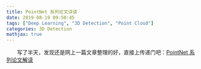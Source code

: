 ```yaml
---
title: PointNet 系列论文详读
date: 2019-08-19 09:50:45
tags: ["Deep Learning", "3D Detection", "Point Cloud"]
categories: 3D Detection
mathjax: true
---
```


　　写了半天，发现还是网上一篇文章整理的好，直接上传递门吧：[PointNet 系列论文解读](https://zhuanlan.zhihu.com/p/44809266)

